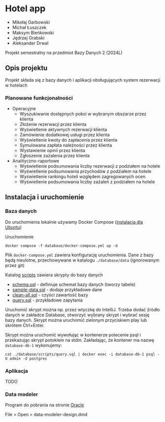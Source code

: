 # Hotel app
* Mikołaj Garbowski
* Michał Łuszczek
* Maksym Bieńkowski
* Jędrzej Grabski
* Aleksander Drwal

Projekt semestralny na przedmiot Bazy Danych 2 (2024L)

## Opis projektu
Projekt składa się z bazy danych i aplikacji obsługujących system rezerwacji w hotelach

### Planowane funkcjonalności
* Operacyjne
    * Wyszukiwanie dostępnych pokoi w wybranym obszarze przez klienta
    * Złożenie rezerwacji przez klienta
    * Wyświetlenie aktywnych rezerwacji klienta
    * Zamówienie dodatkowej usługi przez klienta
    * Wyświetlenie kwoty do zapłacenia przez klienta
    * Symulowana zapłata należności przez klienta
    * Wystawienie opinii przez klienta
    * Zgłoszenie zażalenia przez klienta
* Analityczno-raportowe
    * Wyświetlenie podsumowania liczby rezerwacji z podziałem na hotele
    * Wyświetlenie podsumowania przychodów z podziałem na hotele
    * Wyświetlenie rankingu hoteli względem zagregowanych ocen
    * Wyświetlenie podsumowania liczby zażaleń z podziałem na hotele


## Instalacja i uruchomienie

### Baza danych
Do uruchomienia lokalnie używamy Docker Compose ([instalacja dla Ubuntu](https://docs.docker.com/engine/install/ubuntu/))

Uruchomienie
```shell
docker compose -f database/docker-compose.yml up -d
```

Plik `docker-compose.yml` zawiera konfigurację uruchomienia. Dane z bazy będą nieulotne, przechowywane w katalogu 
`./database/data` (ignorowanym przez git)

Katalog [scripts](./database/scripts) zawiera skrypty do bazy danych
* [schema.sql](./database/scripts/schema.sql) - definiuje schemat bazy danych (tworzy tabele)
* [sample-data.sql](./database/scripts/sample-data.sql) - dodaje przykładowe dane
* [clean-all.sql](./database/scripts/clean-all.sql) - czyści zawartość bazy
* [query.sql](./database/scripts/query.sql) - przykładowe zapytania

Uruchomić skrypt można np. przez wtyczkę do IntelliJ. Trzeba dodać źródło danych w zakładce Database,
otworzyć wybrany skrypt i wybrać sesję bazy danych. Skrypt można uruchomić zielonym przyciskiem play lub skrótem Ctrl+Enter.

Skrypt można uruchomić wywołując w kontenerze polecenie psql i przekazując skrypt potokiem na stdin.
Zakładając, że kontener ma nazwę `database-db-1` wykonujemy:

```shell
cat ./database/scripts/query.sql | docker exec -i database-db-1 psql -U admin -d postgres
```



### Aplikacja
TODO

### Data modeler
Program do pobrania na stronie [Oracle](https://www.oracle.com/database/sqldeveloper/technologies/sql-data-modeler/download/)

File > Open > data-modeler-design.dmd
